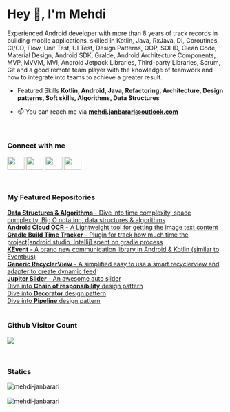 <h1 align="left">Hey 👋, I'm Mehdi</h1>
<p align="left">Experienced Android developer with more than 8 years of track records in building mobile applications, skilled in Kotlin, Java, RxJava, DI, Coroutines, CI/CD, Flow, Unit Test, UI Test, Design Patterns, OOP, SOLID, Clean Code, Material Design, Android SDK, Gralde,  Android Architecture Components, MVP, MVVM, MVI, Android Jetpack Libraries, Third-party Libraries, Scrum, Git and a good remote team player with the knowledge of teamwork and how to integrate into teams to achieve a greater result.</p>
  

- Featured Skills **Kotlin, Android, Java, Refactoring, Architecture, Design patterns, Soft skills, Algorithms, Data Structures**

- 📫 You can reach me via **mehdi.janbarari@outlook.com**

<br/>
<h3 align="left">Connect with me</h3>
<p align="left">
<a href="https://twitter.com/mehdijanbarari" target="_blank"><img align="center" src="https://cdn.jsdelivr.net/npm/simple-icons@3.0.1/icons/twitter.svg" height="30" width="40" /></a>
<a href="https://linkedin.com/in/mehdijanbarari" target="_blank"><img align="center" src="https://cdn.jsdelivr.net/npm/simple-icons@3.0.1/icons/linkedin.svg" height="30" width="40" /></a>
<a href="https://stackoverflow.com/users/8607069" target="_blank"><img align="center" src="https://cdn.jsdelivr.net/npm/simple-icons@3.0.1/icons/stackoverflow.svg"  height="30" width="40" /></a>
<a href="https://wa.me/989383083977" target="_blank"><img align="center" src="https://cdn.jsdelivr.net/npm/simple-icons@3.0.1/icons/whatsapp.svg"  height="30" width="40" /></a>
</p>

<br/>
<h3 align="left">My Featured Repositories</h3>
<a href="https://github.com/janbarari/datastructures_and_algorithms" target="_blank"><strong>Data Structures & Algorithms</strong> - Dive into time complexity, space complexity, Big O notation, data structures & algorithms</a>
<br/>
<a href="https://github.com/janbarari/android-cloud-ocr" target="_blank"><strong>Android Cloud OCR</strong> - A Lightweight tool for getting the image text content</a>
<br/>
<a href="https://github.com/janbarari/GradleBuildTimeTracker" target="_blank"><strong>Gradle Build Time Tracker</strong> - Plugin for track how much time the project[android studio, Intellij] spent on gradle process</a>
<br/>
<a href="https://github.com/janbarari/KEvent" target="_blank"><strong>KEvent</strong> - A brand new communication library in Android & Kotlin (similar to Eventbus)</a>
<br/>
  <a href="https://github.com/janbarari/GenericRecyclerView"><strong>Generic RecyclerView</strong> - A simplified easy to use a smart recyclerview and adapter to create dynamic feed</a>
<br/>
<a href="https://github.com/janbarari/JupiterSlider"><strong>Jupiter Slider</strong> - An awesome auto slider</a>
<br/>
<a href="https://github.com/janbarari/ChainOfResponsibilityPattern" target="_blank">Dive into <strong>Chain of responsibility</strong> design pattern</a>
<br/>
<a href="https://github.com/janbarari/DecoratorPattern" target="_blank">Dive into <strong>Decorator</strong> design pattern</a>
<br/>
<a href="https://github.com/janbarari/PipelinePattern" target="_blank">Dive into <strong>Pipeline</strong> design pattern</a>
<br/>

<br/>
<p><strong><h3>Github Visitor Count</h3></strong>
<img src="https://profile-counter.glitch.me/janbarari/count.svg" />
</p>

<br/>
<p><strong><h3>Statics</h3></strong>
<div class="row">
  <div class="col">
  <img src="https://github-readme-stats.vercel.app/api/top-langs?username=janbarari&show_icons=true&locale=en&layout=compact" alt="mehdi-janbarari" />
  </div>
  <br/>
  <div class="col">
      <img src="https://github-readme-stats.vercel.app/api?username=janbarari&show_icons=true&locale=en" alt="mehdi-janbarari" />
  </div>
</div>


